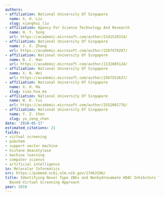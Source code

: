 ```yaml
---
authors:
- affiliation: National University Of Singapore
  name: X. H. Liu
  slug: xianghui_liu
- affiliation: Agency For Science Technology And Research
  name: H. Y. Song
  url: https://academic.microsoft.com/author/2141520314/
- affiliation: National University Of Singapore
  name: J. X. Zhang
  url: https://academic.microsoft.com/author/2207470207/
- affiliation: National University Of Singapore
  name: B. C. Han
  url: https://academic.microsoft.com/author/2132885124/
- affiliation: National University Of Singapore
  name: X. N. Wei
  url: https://academic.microsoft.com/author/2567552637/
- affiliation: National University Of Singapore
  name: X. H. Ma
  slug: xiao_hua_ma
- affiliation: National University Of Singapore
  name: W. K. Cui
  url: https://academic.microsoft.com/author/2552001776/
- affiliation: National University Of Singapore
  name: Y. Z. Chen
  slug: yu_zong_chen
date: '2010-05-17'
estimated_citations: 21
fields:
- virtual screening
- pubchem
- support vector machine
- histone deacetylase
- machine learning
- computer science
- artificial intelligence
in: Molecular Informatics
src: https://pubmed.ncbi.nlm.nih.gov/27463196/
title: Identifying Novel Type ZBGs and Nonhydroxamate HDAC Inhibitors Through a SVM
  Based Virtual Screening Approach
year: 2010
---
```

